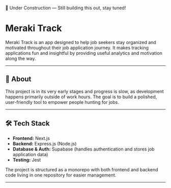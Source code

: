 🚧 Under Construction — Still building this out, stay tuned!
# Meraki Track

Meraki Track is an app designed to help job seekers stay organized and motivated throughout their job application journey. It makes tracking applications fun and insightful by providing useful analytics and motivation along the way.

---

## 🚀 About

This project is in its very early stages and progress is slow, as development happens primarily outside of work hours. The goal is to build a polished, user-friendly tool to empower people hunting for jobs.

---

## 🛠 Tech Stack

- **Frontend:** Next.js  
- **Backend:** Express.js (Node.js)  
- **Database & Auth:** Supabase (handles authentication and stores job application data)  
- **Testing:** Jest  

The project is structured as a monorepo with both frontend and backend code living in one repository for easier management.

---